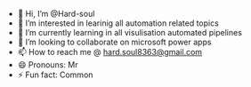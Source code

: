 - 👋 Hi, I’m @Hard-soul
- 👀 I’m interested in learinig all automation related topics
- 🌱 I’m currently learning in all visulisation automated pipelines
- 💞️ I’m looking to collaborate on microsoft power apps
- 📫 How to reach me @ hard.soul8363@gmail.com
- 😄 Pronouns: Mr
- ⚡ Fun fact: Common

<!---
Hard-soul/Hard-soul is a ✨ special ✨ repository because its `README.md` (this file) appears on your GitHub profile.
You can click the Preview link to take a look at your changes.
--->
